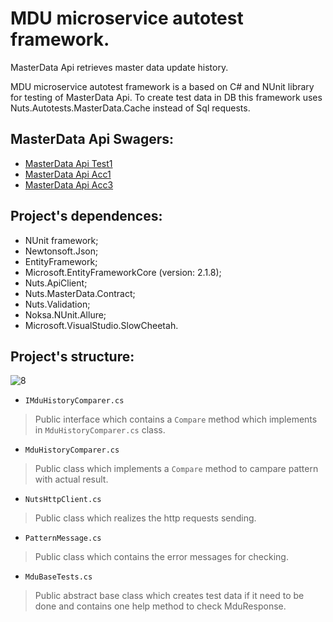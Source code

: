 # MDU microservice autotest framework.

MasterData Api retrieves master data update history.

MDU microservice autotest framework is a based on C# and NUnit library for testing of MasterData Api.
To create test data in DB this framework uses Nuts.Autotests.MasterData.Cache instead of Sql requests.

## MasterData Api Swagers:
- [MasterData Api Test1](http://mdu.test1.nutsservices.local/index.html)
- [MasterData Api Acc1](http://mdu.acc1.nutsservices.local/index.html)
- [MasterData Api Acc3](http://mdu.acc3.nutsservices.local/index.html)

## Project's dependences:
- NUnit framework;
- Newtonsoft.Json;
- EntityFramework;
- Microsoft.EntityFrameworkCore (version: 2.1.8);
- Nuts.ApiClient;
- Nuts.MasterData.Contract;
- Nuts.Validation;
- Noksa.NUnit.Allure;
- Microsoft.VisualStudio.SlowCheetah.

## Project's structure:
![8](https://user-images.githubusercontent.com/45104581/58333753-cdf97900-7e46-11e9-88d2-ef77f27a8585.png)

* `IMduHistoryComparer.cs`
> Public interface which contains a `Compare` method which implements in `MduHistoryComparer.cs` class.
* `MduHistoryComparer.cs`
> Public class which implements a `Compare` method to campare pattern with actual result.
* `NutsHttpClient.cs`
> Public class which realizes the http requests sending.
* `PatternMessage.cs`
> Public class which contains the error messages for checking.
* `MduBaseTests.cs`
> Public abstract base class which creates test data if it need to be done and contains one help method to check MduResponse.
